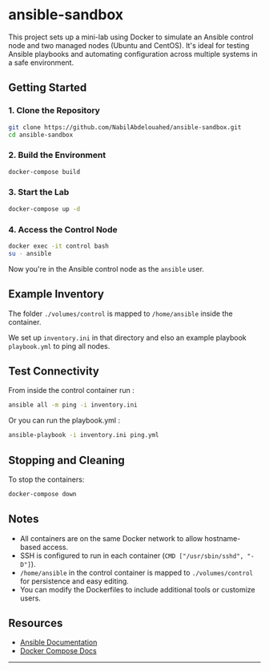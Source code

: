 # ansible-sandbox


This project sets up a mini-lab using Docker to simulate an Ansible control node and two managed nodes (Ubuntu and CentOS). It's ideal for testing Ansible playbooks and automating configuration across multiple systems in a safe environment.

##  Getting Started

### 1. Clone the Repository

```bash
git clone https://github.com/NabilAbdelouahed/ansible-sandbox.git
cd ansible-sandbox
````

### 2. Build the Environment

```bash
docker-compose build
```

### 3. Start the Lab

```bash
docker-compose up -d
```

### 4. Access the Control Node

```bash
docker exec -it control bash
su - ansible
```

Now you're in the Ansible control node as the `ansible` user.


## Example Inventory

The folder `./volumes/control` is mapped to `/home/ansible` inside the container. 

We set up `inventory.ini` in that directory and elso an example playbook `playbook.yml` to ping all nodes.

##  Test Connectivity

From inside the control container run :

```bash
ansible all -m ping -i inventory.ini
```
Or you can run the playbook.yml : 
```bash
ansible-playbook -i inventory.ini ping.yml
```

##  Stopping and Cleaning

To stop the containers:

```bash
docker-compose down
```


##  Notes

* All containers are on the same Docker network to allow hostname-based access.
* SSH is configured to run in each container (`CMD ["/usr/sbin/sshd", "-D"]`).
* `/home/ansible` in the control container is mapped to `./volumes/control` for persistence and easy editing.
* You can modify the Dockerfiles to include additional tools or customize users.



##  Resources

* [Ansible Documentation](https://docs.ansible.com/)
* [Docker Compose Docs](https://docs.docker.com/compose/)

---

